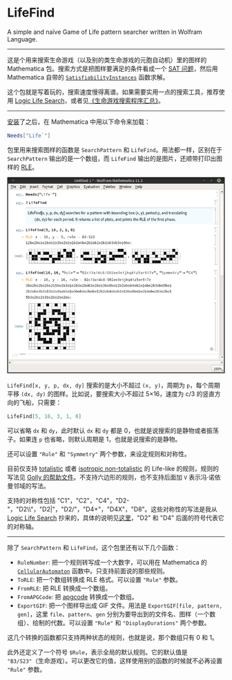 # LifeFind
A simple and naïve Game of Life pattern searcher written in Wolfram Language.

---

这是个用来搜索生命游戏（以及别的类生命游戏的元胞自动机）里的图样的 Mathematica 包。搜索方式是把图样要满足的条件看成一个 [SAT 问题](https://en.wikipedia.org/wiki/Boolean_satisfiability_problem)，然后用 Mathematica 自带的 [`SatisfiabilityInstances`](http://reference.wolfram.com/language/ref/SatisfiabilityInstances.html) 函数求解。

这个包就是写着玩的，搜索速度慢得离谱。如果需要实用一点的搜索工具，推荐使用 [Logic Life Search](https://github.com/OscarCunningham/logic-life-search)，或者见[《生命游戏搜索程序汇总》](https://www.jianshu.com/p/81c90ba597ea)。

---

[安装](http://support.wolfram.com/kb/5648)了之后，在 Mathematica 中用以下命令来加载：

```Mathematica
Needs["Life`"]
```

包里用来搜索图样的函数是 `SearchPattern` 和 `LifeFind`。用法都一样，区别在于 `SearchPattern` 输出的是一个数组，而 `LifeFind` 输出的是图片，还顺带打印出图样的 [RLE](http://www.conwaylife.com/wiki/Run_Length_Encoded)。

![截图](Screenshot.png)

`LifeFind[x, y, p, dx, dy]` 搜索的是大小不超过 `(x, y)`，周期为 `p`，每个周期平移 `(dx, dy)` 的图样。比如说，要搜索大小不超过 5×16，速度为 c/3 的竖直方向的飞船，只需要：

```Mathematica
LifeFind[5, 16, 3, 1, 0]
```

可以省略 `dx` 和 `dy`，此时默认 `dx` 和 `dy` 都是 0，也就是说搜索的是静物或者振荡子。如果连 `p` 也省略，则默认周期是 1，也就是说搜索的是静物。

还可以设置 `"Rule"` 和 `"Symmetry"` 两个参数，来设定规则和对称性。

目前仅支持 [totalistic](http://conwaylife.com/wiki/Totalistic_Life-like_cellular_automaton) 或者 [isotropic non-totalistic](http://conwaylife.com/wiki/Isotropic_non-totalistic_Life-like_cellular_automaton) 的 Life-like 的规则，规则的写法见 [Golly 的帮助文件](http://golly.sourceforge.net/Help/Algorithms/QuickLife.html)。不支持六边形的规则，也不支持后面加 `V` 表示冯·诺依曼邻域的写法。

支持的对称性包括 "C1"，"C2"，"C4"，"D2-"，"D2\\\\"，"D2|"，"D2/"，"D4+"，"D4X"，"D8"。这些对称性的写法是我从 [Logic Life Search](https://github.com/OscarCunningham/logic-life-search) 抄来的，具体的说明见[这里](http://www.conwaylife.com/wiki/Symmetry)，"D2" 和 "D4" 后面的符号代表它的对称轴。

---

除了 `SearchPattern` 和 `LifeFind`，这个包里还有以下几个函数：

* `RuleNumber`: 把一个规则转写成一个大数字，可以用在 Mathematica 的 [`CellularAutomaton`](https://reference.wolfram.com/language/ref/CellularAutomaton.html) 函数中。只支持前面说的那些规则。
* `ToRLE`: 把一个数组转换成 RLE 格式。可以设置 `"Rule"` 参数。
* `FromRLE`: 把 RLE 转换成一个数组。
* `FromAPGCode`: 把 [apgcode](www.conwaylife.com/wiki/Apgcode) 转换成一个数组。
* `ExportGIF`: 把一个图样导出成 GIF 文件。用法是 `ExportGIF[file, pattern, gen]`，这里 `file`、`pattern`、`gen` 分别为要导出到的文件名、图样（一个数组）、绘制的代数。可以设置 `"Rule"` 和 `"DisplayDurations"` 两个参数。

这几个转换的函数都只支持两种状态的规则，也就是说，那个数组只有 0 和 1。

此外还定义了一个符号 `$Rule`，表示全局的默认规则。它的默认值是 `"B3/S23"`（生命游戏）。可以更改它的值，这样使用别的函数的时候就不必再设置 `"Rule"` 参数。
